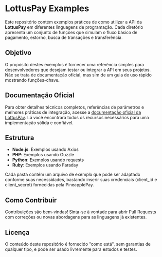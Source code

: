 # LottusPay Examples
Este repositório contém exemplos práticos de como utilizar a API da **LottusPay** em diferentes linguagens de programação. Cada diretório apresenta um conjunto de funções que simulam o fluxo básico de pagamento, estorno, busca de transações e transferência.

## Objetivo
O propósito destes exemplos é fornecer uma referência simples para desenvolvedores que desejam testar ou integrar a API em seus projetos. Não se trata de documentação oficial, mas sim de um guia de uso rápido mostrando funções-chave.

## Documentação Oficial
Para obter detalhes técnicos completos, referências de parâmetros e melhores práticas de integração, acesse a [documentação oficial da LottusPay](https://lottuspay.readme.io). Lá você encontrará todos os recursos necessários para uma implementação sólida e confiável.

## Estrutura
- **Node.js**: Exemplos usando Axios
- **PHP**: Exemplos usando Guzzle
- **Python**: Exemplos usando requests
- **Ruby**: Exemplos usando Faraday

Cada pasta contém um arquivo de exemplo que pode ser adaptado conforme suas necessidades, bastando inserir suas credenciais (client_id e client_secret) fornecidas pela PineapplePay.

## Como Contribuir
Contribuições são bem-vindas! Sinta-se à vontade para abrir Pull Requests com correções ou novas abordagens para as linguagens já existentes.

## Licença
O conteúdo deste repositório é fornecido "como está", sem garantias de qualquer tipo, e pode ser usado livremente para estudos e testes.
